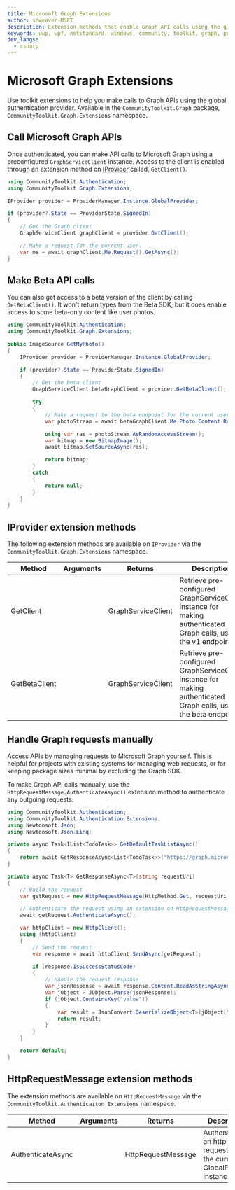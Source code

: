 ```yaml
---
title: Microsoft Graph Extensions
author: shweaver-MSFT
description: Extension methods that enable Graph API calls using the global authentication provider.
keywords: uwp, wpf, netstandard, windows, community, toolkit, graph, provider, providers, extensions
dev_langs:
  - csharp
---
```


# Microsoft Graph Extensions

Use toolkit extensions to help you make calls to Graph APIs using the global authentication provider. Available in the `CommunityToolkit.Graph` package, `CommunityToolkit.Graph.Extensions` namespace.

## Call Microsoft Graph APIs

Once authenticated, you can make API calls to Microsoft Graph using a preconfigured `GraphServiceClient` instance. Access to the client is enabled through an extension method on [IProvider](/graph/authentication/iprovider) called, `GetClient()`.

```csharp
using CommunityToolkit.Authentication;
using CommunityToolkit.Graph.Extensions;

IProvider provider = ProviderManager.Instance.GlobalProvider;

if (provider?.State == ProviderState.SignedIn)
{
    // Get the Graph client
    GraphServiceClient graphClient = provider.GetClient();

    // Make a request for the current user.
    var me = await graphClient.Me.Request().GetAsync();
}
```

## Make Beta API calls

You can also get access to a beta version of the client by calling `GetBetaClient()`.
It won't return types from the Beta SDK, but it does enable access to some beta-only content like user photos.

```csharp
using CommunityToolkit.Authentication;
using CommunityToolkit.Graph.Extensions;

public ImageSource GetMyPhoto()
{
    IProvider provider = ProviderManager.Instance.GlobalProvider;

    if (provider?.State == ProviderState.SignedIn)
    {
        // Get the beta client
        GraphServiceClient betaGraphClient = provider.GetBetaClient();

        try
        {
            // Make a request to the beta endpoint for the current user's photo.
            var photoStream = await betaGraphClient.Me.Photo.Content.Request().GetAsync();

            using var ras = photoStream.AsRandomAccessStream();
            var bitmap = new BitmapImage();
            await bitmap.SetSourceAsync(ras);

            return bitmap;
        }
        catch
        {
            return null;
        }
    }
}
```

## IProvider extension methods

The following extension methods are available on `IProvider` via the `CommunityToolkit.Graph.Extensions` namespace.

| Method | Arguments | Returns | Description |
| -- | -- | -- | -- |
| GetClient | | GraphServiceClient | Retrieve pre-configured GraphServiceClient instance for making authenticated Graph calls, using the v1 endpoint. |
| GetBetaClient | | GraphServiceClient | Retrieve pre-configured GraphServiceClient instance for making authenticated Graph calls, using the beta endpoint. |

## Handle Graph requests manually

Access APIs by managing requests to Microsoft Graph yourself. This is helpful for projects with existing systems for managing web requests, or for keeping package sizes minimal by excluding the Graph SDK.

To make Graph API calls manually, use the `HttpRequestMessage.AuthenticateAsync()` extension method to authenticate any outgoing requests.

```csharp
using CommunityToolkit.Authentication;
using CommunityToolkit.Authentication.Extensions;
using Newtonsoft.Json;
using Newtonsoft.Json.Linq;

private async Task<IList<TodoTask>> GetDefaultTaskListAsync()
{
    return await GetResponseAsync<List<TodoTask>>("https://graph.microsoft.com/v1.0/me/todo/lists/tasks/tasks");
}

private async Task<T> GetResponseAsync<T>(string requestUri)
{
    // Build the request
    var getRequest = new HttpRequestMessage(HttpMethod.Get, requestUri);

    // Authenticate the request using an extension on HttpRequestMessage.
    await getRequest.AuthenticateAsync();

    var httpClient = new HttpClient();
    using (httpClient)
    {
        // Send the request
        var response = await httpClient.SendAsync(getRequest);

        if (response.IsSuccessStatusCode)
        {
            // Handle the request response
            var jsonResponse = await response.Content.ReadAsStringAsync();
            var jObject = JObject.Parse(jsonResponse);
            if (jObject.ContainsKey("value"))
            {
                var result = JsonConvert.DeserializeObject<T>(jObject["value"].ToString());
                return result;
            }
        }
    }

    return default;
}
```

## HttpRequestMessage extension methods

The extension methods are available on `HttpRequestMessage` via the `CommunityToolkit.Authenticaiton.Extensions` namespace.

| Method | Arguments | Returns | Description |
| -- | -- | -- | -- |
| AuthenticateAsync | | HttpRequestMessage | Authenticate an http request using the current GlobalProvider instance. |